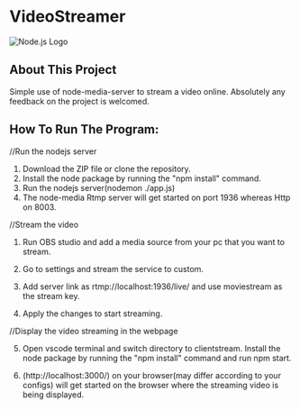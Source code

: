 # VideoStreamer

<img src="https://upload.wikimedia.org/wikipedia/commons/thumb/d/d9/Node.js_logo.svg/1280px-Node.js_logo.svg.png" alt="Node.js Logo" height="auto">

## About This Project
Simple use of node-media-server to stream a video online.
Absolutely any feedback on the project is welcomed. 


## How To Run The Program:

//Run the nodejs server

1. Download the ZIP file or clone the repository.
2. Install the node package by running the "npm install" command.
3. Run the nodejs server(nodemon ./app.js) 
4. The node-media Rtmp server will get started on port 1936 whereas Http on 8003.

//Stream the video

1. Run OBS studio and add a media source from your pc that you want to stream.

2. Go to settings and stream the service to custom.
3. Add server link as rtmp://localhost:1936/live/ and use moviestream as the stream key.
4. Apply the changes to start streaming.

//Display the video streaming in the webpage

5. Open vscode terminal and switch directory to clientstream. Install the node package by running the "npm install" command and run npm start. 

6. (http://localhost:3000/) on your browser(may differ according to your configs) will get started on the browser where the streaming video is being displayed.


